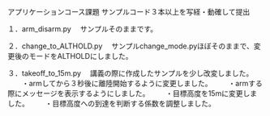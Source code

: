 アプリケーションコース課題
サンプルコード３本以上を写経・動確して提出

１．arm_disarm.py
　サンプルそのままです。

２．change_to_ALTHOLD.py
　サンプルchange_mode.pyほぼそのままで、変更後のモードをALTHOLDにしました。　

３．takeoff_to_15m.py
　講義の際に作成したサンプルを少し改変しました。
　　・armしてから３秒後に離陸開始するように変更しました。
　　・armする際にメッセージを表示するようにしました。
　　・目標高度を15mに変更しました。
　　・目標高度への到達を判断する係数を調整しました。